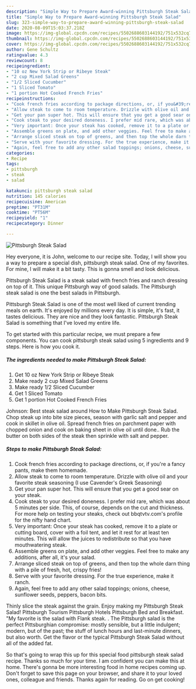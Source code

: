 ```yaml
---
description: "Simple Way to Prepare Award-winning Pittsburgh Steak Salad"
title: "Simple Way to Prepare Award-winning Pittsburgh Steak Salad"
slug: 323-simple-way-to-prepare-award-winning-pittsburgh-steak-salad
date: 2020-08-09T15:03:37.218Z
image: https://img-global.cpcdn.com/recipes/5502688603144192/751x532cq70/pittsburgh-steak-salad-recipe-main-photo.jpg
thumbnail: https://img-global.cpcdn.com/recipes/5502688603144192/751x532cq70/pittsburgh-steak-salad-recipe-main-photo.jpg
cover: https://img-global.cpcdn.com/recipes/5502688603144192/751x532cq70/pittsburgh-steak-salad-recipe-main-photo.jpg
author: Gene Schultz
ratingvalue: 4.3
reviewcount: 8
recipeingredient:
- "10 oz New York Strip or Ribeye Steak"
- "2 cup Mixed Salad Greens"
- "1/2 Sliced Cucumber"
- "1 Sliced Tomato"
- "1 portion Hot Cooked French Fries"
recipeinstructions:
- "Cook french fries according to package directions, or, if you&#39;re a fancy pants, make them homemade."
- "Allow steak to come to room temperature. Drizzle with olive oil and your favorite steak seasoning (I use Cavender&#39;s Greek Seasoning)"
- "Get your pan super hot. This will ensure that you get a good sear on your steak."
- "Cook steak to your desired doneness. I prefer mid rare, which was about 5 minutes per side. This, of course, depends on the cut and thickness. For more help on testing your steaks, check out bbqtvtv.com&#39;s profile for the nifty hand chart."
- "Very important: Once your steak has cooked, remove it to a plate or cutting board, cover with a foil tent, and let it rest for at least ten minutes.  This will allow the juices to redistribute so that you have mouthwatering steak."
- "Assemble greens on plate, and add other veggies. Feel free to make any additions, after all, it&#39;s your salad."
- "Arrange sliced steak on top of greens, and then top the whole darn thing with a pile of fresh, hot, crispy fries!"
- "Serve with your favorite dressing. For the true experience, make it ranch."
- "Again, feel free to add any other salad toppings; onions, cheese, sunflower seeds, peppers, bacon bits."
categories:
- Recipe
tags:
- pittsburgh
- steak
- salad

katakunci: pittsburgh steak salad 
nutrition: 145 calories
recipecuisine: American
preptime: "PT31M"
cooktime: "PT56M"
recipeyield: "1"
recipecategory: Dinner

---
```



![Pittsburgh Steak Salad](https://img-global.cpcdn.com/recipes/5502688603144192/751x532cq70/pittsburgh-steak-salad-recipe-main-photo.jpg)

Hey everyone, it is John, welcome to our recipe site. Today, I will show you a way to prepare a special dish, pittsburgh steak salad. One of my favorites. For mine, I will make it a bit tasty. This is gonna smell and look delicious.

Pittsburgh Steak Salad is a steak salad with french fries and ranch dressing on top of it. This unique Pittsburgh way of good salads. The Pittsburgh steak salad is one the best salads in Pittsburgh.

Pittsburgh Steak Salad is one of the most well liked of current trending meals on earth. It's enjoyed by millions every day. It is simple, it's fast, it tastes delicious. They are nice and they look fantastic. Pittsburgh Steak Salad is something that I've loved my entire life.


To get started with this particular recipe, we must prepare a few components. You can cook pittsburgh steak salad using 5 ingredients and 9 steps. Here is how you cook it.

<!--inarticleads1-->

##### The ingredients needed to make Pittsburgh Steak Salad:

1. Get 10 oz New York Strip or Ribeye Steak
1. Make ready 2 cup Mixed Salad Greens
1. Make ready 1/2 Sliced Cucumber
1. Get 1 Sliced Tomato
1. Get 1 portion Hot Cooked French Fries


Johnson: Best steak salad around How to Make Pittsburgh Steak Salad. Chop steak up into bite size pieces, season with garlic salt and pepper and cook in skillet in olive oil. Spread french fries on parchment paper with chopped onion and cook on baking sheet in olive oil until done.. Rub the butter on both sides of the steak then sprinkle with salt and pepper. 

<!--inarticleads2-->

##### Steps to make Pittsburgh Steak Salad:

1. Cook french fries according to package directions, or, if you&#39;re a fancy pants, make them homemade.
1. Allow steak to come to room temperature. Drizzle with olive oil and your favorite steak seasoning (I use Cavender&#39;s Greek Seasoning)
1. Get your pan super hot. This will ensure that you get a good sear on your steak.
1. Cook steak to your desired doneness. I prefer mid rare, which was about 5 minutes per side. This, of course, depends on the cut and thickness. For more help on testing your steaks, check out bbqtvtv.com&#39;s profile for the nifty hand chart.
1. Very important: Once your steak has cooked, remove it to a plate or cutting board, cover with a foil tent, and let it rest for at least ten minutes.  This will allow the juices to redistribute so that you have mouthwatering steak.
1. Assemble greens on plate, and add other veggies. Feel free to make any additions, after all, it&#39;s your salad.
1. Arrange sliced steak on top of greens, and then top the whole darn thing with a pile of fresh, hot, crispy fries!
1. Serve with your favorite dressing. For the true experience, make it ranch.
1. Again, feel free to add any other salad toppings; onions, cheese, sunflower seeds, peppers, bacon bits.


Thinly slice the steak against the grain. Enjoy making my Pittsburgh Steak Salad! Pittsburgh Tourism Pittsburgh Hotels Pittsburgh Bed and Breakfast. &#34;My favorite is the salad with Flank steak. . The Pittsburgh salad is the perfect Pittsburghian compromise: mostly sensible, but a little indulgent; modern, but of the past; the stuff of lunch hours and last-minute dinners, but also worth. Get the flavor or the typical Pittsburgh Steak Salad without all of the added fat. 

So that's going to wrap this up for this special food pittsburgh steak salad recipe. Thanks so much for your time. I am confident you can make this at home. There's gonna be more interesting food in home recipes coming up. Don't forget to save this page on your browser, and share it to your loved ones, colleague and friends. Thanks again for reading. Go on get cooking!
